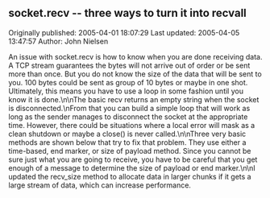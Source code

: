## socket.recv -- three ways to turn it into recvall

Originally published: 2005-04-01 18:07:29
Last updated: 2005-04-05 13:47:57
Author: John Nielsen

An issue with socket.recv is how to know when you are done receiving data.  A TCP stream guarantees the bytes will not arrive out of order or be sent more than once. But you do not know the size of the data that will be sent to you. 100 bytes could be sent as group of 10 bytes or maybe in one shot. Ultimately, this means you have to use a loop in some fashion until you know it is done.\n\nThe basic recv returns an empty string when the socket is disconnected.\nFrom that you can build a simple loop that will work as long as the sender manages to disconnect the socket at the appropriate time. However, there could be situations where a local error will mask as a clean shutdown or maybe a close() is never called.\n\nThree very basic methods are shown below that try to fix that problem. They use either a time-based, end marker, or size of payload method. Since you cannot be sure just what you are going to receive, you have to be careful that you get enough of a message to determine the size of payload or end marker.\n\nI updated the recv_size method to allocate data in larger chunks if it gets a large stream of data, which can increase performance.